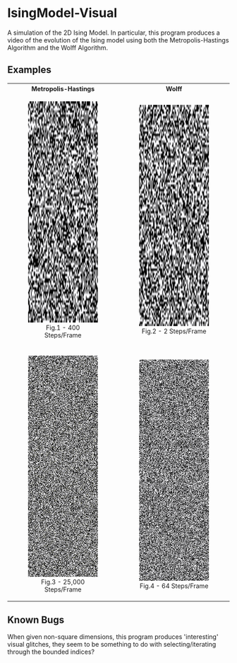 # IsingModel-Visual
A simulation of the 2D Ising Model. In particular, this program produces a video of the evolution of the 
Ising model using both the Metropolis-Hastings Algorithm and the Wolff Algorithm.


## Examples

<table style="width:100%">
  <tr>
    <th>Metropolis-Hastings</th>
    <th>Wolff</th>
  </tr>
  <tr>
    <td>
    <figure>
      <img src="examples/metropolis_examples/metropolis_example1.gif" width="500" height="500"/>
      <figcaption><center>Fig.1 - 400 Steps/Frame</center></figcaption>
    </figure>
    </td>
    <td>
    <figure>
          <img src="examples/wolff_examples/wolff_example1.gif"  width="500" height="500"/>
          <figcaption><center>Fig.2 - 2 Steps/Frame</center></figcaption>
        </figure>
    </td>
  </tr>
    <tr>
    <td><span></span></td>
    <td><span></span></td>
  </tr>
    <tr>
    <td>
        <figure>
          <img src="examples/metropolis_examples/metropolis_example2.gif" width="500" height="500"/>
          <figcaption><center>Fig.3 - 25,000 Steps/Frame</center></figcaption>
        </figure>
    </td>
    <td>
        <figure>
              <img src="examples/wolff_examples/wolff_example2.gif"  width="500" height="500"/>
              <figcaption><center>Fig.4 - 64 Steps/Frame</center></figcaption>
            </figure>
    </td>
  </tr>
</table>

## Known Bugs
When given non-square dimensions, this program produces 'interesting' visual glitches, they seem to be something to do 
with selecting/iterating through the bounded indices?

